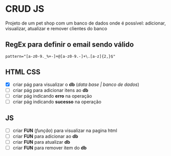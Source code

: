 # CRUD JS
 Projeto de um pet shop com um banco de dados onde é possível: 
 adicionar, visualizar, atualizar e remover clientes do banco

## RegEx para definir o email sendo válido
```
pattern="[a-z0-9._%+-]+@[a-z0-9.-]+\.[a-z]{2,}$"
```

## HTML CSS
-[x] criar pág para visualizar o **db** (_data base | banco de dados_)
-[ ] criar pág para adicionar itens ao **db** 
-[ ] criar pág indicando **erro** na operação
-[ ] criar pág indicando **sucesso** na operação

## JS
-[ ] criar **FUN** (_função_) para visualizar na pagina html
-[ ] criar **FUN** para adicionar ao **db**
-[ ] criar **FUN** para atualizar **db**
-[ ] criar **FUN** para remover item do **db**